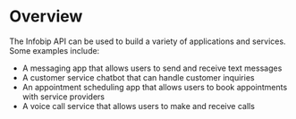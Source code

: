 # Overview

The Infobip API can be used to build a variety of applications and services.
Some examples include:

- A messaging app that allows users to send and receive text messages
- A customer service chatbot that can handle customer inquiries
- An appointment scheduling app that allows users to book appointments with
  service providers
- A voice call service that allows users to make and receive calls
